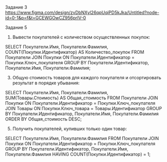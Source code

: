 Задание 3
https://www.figma.com/design/zvDbNXyl26qpUqiPD5kJka/Untitled?node-id=0-1&p=f&t=GCEWGOwCZ956prlV-0

Задание 5
1. Вывести покупателей с количеством осуществленных покупок:

SELECT 
    Покупатели.Имя,
    Покупатели.Фамилия,
    COUNT(Покупки.Идентификатор) AS Количество_покупок
FROM 
    Покупатели
JOIN 
    Покупки ON Покупатели.Идентификатор = Покупки.Ключ_покупателя
GROUP BY 
    Покупатели.Идентификатор, Покупатели.Имя, Покупатели.Фамилия;

   
3. Общую стоимость товаров для каждого покупателя и отсортировать результат в порядке убывания:

SELECT 
    Покупатели.Имя,
    Покупатели.Фамилия,
    SUM(Товары.Стоимость) AS Общая_стоимость
FROM 
    Покупатели
JOIN 
    Покупки ON Покупатели.Идентификатор = Покупки.Ключ_покупателя
JOIN 
    Товары ON Покупки.Ключ_товара = Товары.Идентификатор
GROUP BY 
    Покупатели.Идентификатор, Покупатели.Имя, Покупатели.Фамилия
ORDER BY 
    Общая_стоимость DESC;

   
5. Получить покупателей, купивших только один товар:

SELECT 
    Покупатели.Имя,
    Покупатели.Фамилия
FROM 
    Покупатели
JOIN 
    Покупки ON Покупатели.Идентификатор = Покупки.Ключ_покупателя
GROUP BY 
    Покупатели.Идентификатор, Покупатели.Имя, Покупатели.Фамилия
HAVING 
    COUNT(Покупки.Идентификатор) = 1;
